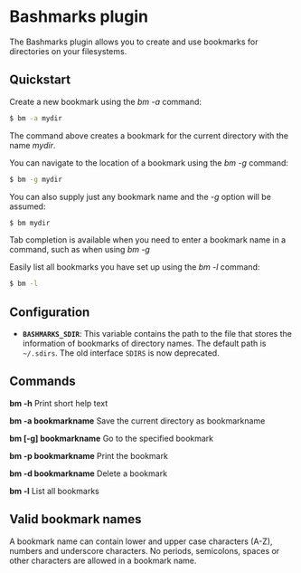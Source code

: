 # Bashmarks plugin

The Bashmarks plugin allows you to create and use bookmarks for directories on
your filesystems.

## Quickstart

Create a new bookmark using the *bm -a* command:

```bash
$ bm -a mydir
```

The command above creates a bookmark for the current directory with the name
*mydir*.

You can navigate to the location of a bookmark using the *bm -g* command:

```bash
$ bm -g mydir
```

You can also supply just any bookmark name and the *-g* option will be assumed:

```bash
$ bm mydir
```

Tab completion is available when you need to enter a bookmark name in a
command, such as when using *bm -g*

Easily list all bookmarks you have set up using the *bm -l* command:

```bash
$ bm -l
```

## Configuration

- **`BASHMARKS_SDIR`**: This variable contains the path to the file that stores
  the information of bookmarks of directory names. The default path is
  `~/.sdirs`.  The old interface `SDIRS` is now deprecated.

## Commands

**bm -h** Print short help text

**bm -a bookmarkname** Save the current directory as bookmarkname

**bm [-g] bookmarkname** Go to the specified bookmark

**bm -p bookmarkname** Print the bookmark

**bm -d bookmarkname** Delete a bookmark

**bm -l** List all bookmarks

## Valid bookmark names

A bookmark name can contain lower and upper case characters (A-Z), numbers and
underscore characters. No periods, semicolons, spaces or other characters are
allowed in a bookmark name.

